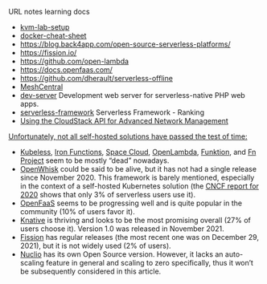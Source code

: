 
<!---
aan-agustiono/aan-agustiono is a ✨ special ✨ repository because its `README.md` (this file) appears on your GitHub profile.
You can click the Preview link to take a look at your changes.
--->


URL notes learning docs
<ul>
  <li><a href="https://low-orbit.net/kvm-lab-setup">kvm-lab-setup</a></li>
  <li><a href="https://low-orbit.net/docker-cheat-sheet">docker-cheat-sheet</a></li>
  <li><a href="https://blog.back4app.com/open-source-serverless-platforms/">https://blog.back4app.com/open-source-serverless-platforms/</a></li>
  <li><a href="https://fission.io/">https://fission.io/</a></li>
  <li><a href="https://github.com/open-lambda">https://github.com/open-lambda</a></li> 
  <li><a href="https://docs.openfaas.com/">https://docs.openfaas.com/</a></li>
  <li><a href="https://github.com/dherault/serverless-offline">https://github.com/dherault/serverless-offline</a></li>
  <li><a href="https://github.com/Ylianst/MeshCentral">MeshCentral</a></li>  
  <li><a href="https://github.com/brefphp/dev-server">dev-server</a> Development web server for serverless-native PHP web apps.</li>
  <li><a href="https://ossinsight.io/collections/serverless-framework/">serverless-framework</a> Serverless Framework - Ranking</li>
  <li><a href="https://www.shapeblue.com/using-the-api-for-advanced-network-management/">Using the CloudStack API for Advanced Network Management</li>
</ul>


<p>Unfortunately, not all self-hosted solutions have passed the test of time:</p>
<ul>
<li><a href="https://github.com/vmware-archive/kubeless-website">Kubeless</a>, <a href="https://github.com/iron-io/functions">Iron Functions</a>, <a href="https://space-cloud.io/">Space Cloud</a>, <a href="https://github.com/open-lambda/open-lambda">OpenLambda</a>, <a href="https://funktion.fabric8.io/">Funktion</a>, and <a href="https://fnproject.io/">Fn Project</a> seem to be mostly “dead” nowadays.</li>
<li><a href="https://openwhisk.apache.org/">OpenWhisk</a> could be said to be alive, but it has not had a single release since November 2020. This framework is barely mentioned, especially in the context of a self-hosted Kubernetes solution (the <a href="https://www.cncf.io/wp-content/uploads/2020/11/CNCF_Survey_Report_2020.pdf">CNCF report for 2020</a> shows that only 3% of serverless users use it).</li>
<li><a href="https://www.openfaas.com/">OpenFaaS</a> seems to be progressing well and is quite popular in the community (10% of users favor it).</li>
<li><a href="https://knative.dev/docs/">Knative</a> is thriving and looks to be the most promising overall (27% of users choose it). Version 1.0 was released in November 2021.</li>
<li><a href="https://fission.io/">Fission</a> has regular releases (the most recent one was on December 29, 2021), but it is not widely used (2% of users).</li>
<li><a href="https://nuclio.io/">Nuclio</a> has its own Open Source version. However, it lacks an auto-scaling feature in general and scaling to zero specifically, thus it won’t be subsequently considered in this article.</li>
</ul>

